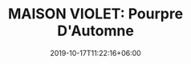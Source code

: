 ---
title: "MAISON VIOLET: Pourpre D'Automne"
category: "VIOLET"
gender: "Unisex"
date: 2019-10-17T11:22:16+06:00
draft: false

# meta description
description : "75 ml" 


# product Price
price: "155"

# Product Short Description
shortDescription: "Lipstick on the complexion of a purple cheek, it drapes the nose of its velvet scent. Its warm, autumnal colors radiate into the depths of senses. With the alliance of an organic rose and a purified violet, the perfume is a colorful invitation into the heart of its generous flowers. Its mossy chypré atmosphere associated with benzoin creates a copper-colored carpet which gives Pourpre d’Automne all the poetry of the colorful leaves, twirling over time.  **75ml-EDP-UNISEX**"

#product ID
productID: "53"

# type must be "products"
type: "products"

# product Images
# first image will be shown in the product page
images:
  - image: "images/products/violet/PDA.jpg"
 
---